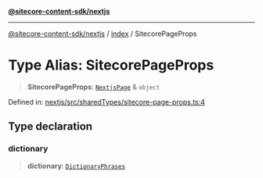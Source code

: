 [**@sitecore-content-sdk/nextjs**](../../README.md)

***

[@sitecore-content-sdk/nextjs](../../README.md) / [index](../README.md) / SitecorePageProps

# Type Alias: SitecorePageProps

> **SitecorePageProps**: [`NextjsPage`](../../client/type-aliases/NextjsPage.md) & `object`

Defined in: [nextjs/src/sharedTypes/sitecore-page-props.ts:4](https://github.com/Sitecore/content-sdk/blob/51f6d86287f95a06b40045498aa7037d8b684c67/packages/nextjs/src/sharedTypes/sitecore-page-props.ts#L4)

## Type declaration

### dictionary

> **dictionary**: [`DictionaryPhrases`](../interfaces/DictionaryPhrases.md)

